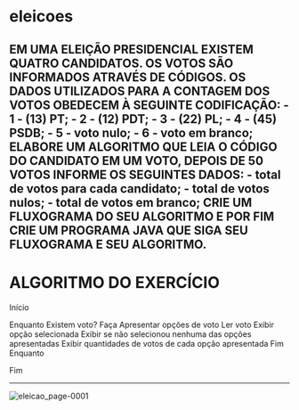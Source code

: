 # eleicoes
EM UMA ELEIÇÃO PRESIDENCIAL EXISTEM QUATRO CANDIDATOS. OS VOTOS SÃO INFORMADOS ATRAVÉS DE CÓDIGOS. OS DADOS UTILIZADOS PARA A CONTAGEM DOS VOTOS OBEDECEM À SEGUINTE CODIFICAÇÃO:  - 1 - (13) PT; - 2 - (12) PDT; - 3 - (22) PL; - 4 - (45) PSDB; - 5 - voto nulo; - 6 - voto em branco;  ELABORE UM ALGORITMO QUE LEIA O CÓDIGO DO CANDIDATO EM UM VOTO, DEPOIS DE 50 VOTOS INFORME OS SEGUINTES DADOS:  - total de votos para cada candidato; - total de votos nulos; - total de votos em branco;  CRIE UM FLUXOGRAMA DO SEU ALGORITMO E POR FIM CRIE UM PROGRAMA JAVA QUE SIGA SEU FLUXOGRAMA E SEU ALGORITMO.
------------------------------------------------------
# ALGORITMO DO EXERCÍCIO

Início

Enquanto Existem voto? Faça
        Apresentar opções de voto 
	Ler voto 
	Exibir opção selecionada
        Exibir se não selecionou nenhuma das opções apresentadas
	Exibir quantidades de votos de cada opção apresentada
 Fim Enquanto    

Fim


--------------------------------------------------------
![eleicao_page-0001](https://user-images.githubusercontent.com/103973688/168704057-b3617f99-c286-47dd-affa-1c241bc8a1b7.jpg)
